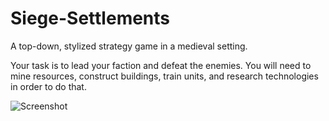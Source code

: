 # Siege-Settlements

A top-down, stylized strategy game in a medieval setting.

Your task is to lead your faction and defeat the enemies.
You will need to mine resources, construct buildings, train units, and research technologies in order to do that.

![Screenshot](https://i.imgur.com/T4QNaLk.png)
